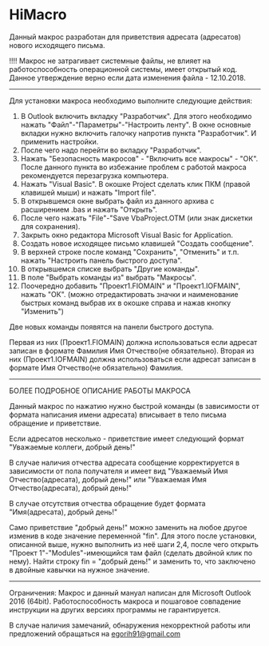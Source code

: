 # HiMacro

Данный макрос разработан для приветствия адресата (адресатов) нового исходящего письма.

!!!!
Макрос не затрагивает системные файлы, не влияет на работоспособность операционной системы, имеет открытый код.
Данное утверждение верно если дата изменения файла - 12.10.2018.
_________________________________________________________________________________________________________________

Для установки макроса необходимо выполните следующие действия:
1. В Outlook включить вкладку "Разработчик". Для этого необходимо нажать "Файл"-"Параметры"-"Настроить ленту".
В окне основные вкладки нужно включить галочку напротив пункта "Разработчик". И применить настройки.
2. После чего надо перейти во вкладку "Разработчик".
3. Нажать "Безопасность макросов" - "Включить все макросы" - "ОК". 
После данного пункта во избежание проблем с работой макроса рекомендуется перезагрузка компьютера.
4. Нажать "Visual Basic". В окошке Project сделать клик ПКМ (правой клавишей мыши) и нажать "Import file".
5. В открывшемся окне выбрать файл из данного архива с расширением .bas и нажать "Открыть".
6. После чего нажать "File"-"Save VbaProject.OTM (или знак дискетки для сохранения).
7. Закрыть окно редактора Microsoft Visual Basic for Application.
8. Создать новое исходящее письмо клавишей "Создать сообщение".
9. В верхней строке после команд "Сохранить", "Отменить" и т.п. нажать "Настроить панель быстрого доступа".
10. В открывшемся списке выбрать "Другие команды".
11. В поле "Выбрать команды из" выбрать "Макросы".
12. Поочередно добавить "Проект1.FIOMAIN" и "Проект1.IOFMAIN", нажать "ОК".
(можно отредактировать значки и наименование быстрых команд выбрав их в окошке справа и нажав кнопку "Изменить")

Две новых команды появятся на панели быстрого доступа. 

Первая из них (Проект1.FIOMAIN) должна использоваться если адресат записан в формате Фамилия Имя Отчество(не обязательно).
Вторая из них (Проект1.IOFMAIN) должна использоваться если адресат записан в формате Имя Отчество(не обязательно) Фамилия.

----------------------------------------------------------------------------------------------------------------------------

БОЛЕЕ ПОДРОБНОЕ ОПИСАНИЕ РАБОТЫ МАКРОСА

Данный макрос по нажатию нужно быстрой команды (в зависимости от формата написания имени адресата)
вписывает в тело письма обращение и приветствие.  

Если адресатов несколько - приветствие имеет следующий формат "Уважаемые коллеги, добрый день!"

В случае наличия отчества адресата сообщение корректируется в зависимости от пола получателя и имеет вид
"Уважаемый Имя Отчество(адресата), добрый день!" или "Уважаемая Имя Отчество(адресата), добрый день!"

В случае отсутствия отчества обращение будет формата "Имя(адресата), добрый день!"

Само приветствие "добрый день!" можно заменить на любое другое изменив в коде значение переменной "fin".
Для этого после установки, описанной выше, нужно выполнить из неё шаги 2,4, после чего 
открыть "Проект 1"-"Modules"-имеющийся там файл (сделать двойной клик по нему). 
Найти строку fin = "добрый день!" и заменить то, что заключено в двойные кавычки на нужное значение.

----------------------------------------------------------------------------------------------------------------------------
Ограничения:
Макрос и данный мануал написан для Microsoft Outlook 2016 (64bit). 
Работоспособность макроса и пошаговое совпадение инструкции на других версиях программы не гарантируется.

В случае наличия замечаний, обнаружения некорректной работы или предложений обращаться на egorih91@gmail.com
